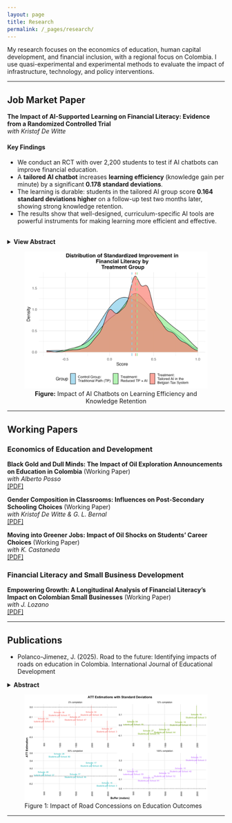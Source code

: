 ```yaml
---
layout: page
title: Research
permalink: /_pages/research/
---
```

My research focuses on the economics of education, human capital development, and financial inclusion, with a regional focus on Colombia. I use quasi-experimental and experimental methods to evaluate the impact of infrastructure, technology, and policy interventions.

---

## Job Market Paper

**The Impact of AI-Supported Learning on Financial Literacy: Evidence from a Randomized Controlled Trial** <br>
*with Kristof De Witte* <br>
<!-- [[PDF]](/assets/docs/JMP_Polanco-Jimenez.pdf) TODO: Update path to your JMP PDF -->
<!-- [[Slides]](/assets/docs/JMP_Slides_Polanco-Jimenez.pdf) TODO: Update path to your Slides PDF -->

#### Key Findings
*   We conduct an RCT with over 2,200 students to test if AI chatbots can improve financial education.
*   A **tailored AI chatbot** increases **learning efficiency** (knowledge gain per minute) by a significant **0.178 standard deviations**.
*   The learning is durable: students in the tailored AI group score **0.164 standard deviations higher** on a follow-up test two months later, showing strong knowledge retention.
*   The results show that well-designed, curriculum-specific AI tools are powerful instruments for making learning more efficient and effective.

<br>

<details>
  <summary><strong>View Abstract</strong></summary>
  <div markdown="1">
We evaluate the effect of Artificial Intelligence (AI) on learning and learning efficiency in financial education. Using a randomized controlled trial with 2,236 Belgian secondary students, we compare traditional instruction to two AI chatbots: one generic and one tailored to the local curriculum. Our central finding is that the tailored AI chatbot significantly improves learning efficiency, measured as knowledge gain per unit of time, by 0.178 standard deviations. This learning is durable: students using the tailored AI scored 0.164 standard deviations higher on a follow-up test two months later, suggesting strong knowledge retention. While the tailored AI also boosts student engagement and self-confidence, we find that the immediate impact on post-test scores, without accounting for time, is not statistically significant. Our results show that well-designed AI can be a powerful tool for promoting efficient and lasting learning.
  </div>
</details>

<figure style="text-align: center;">
  <img src="/assets/docs/Standardized ATT Score.png" width="600" alt="Bar chart showing the average treatment effect on the treated (ATT) for different outcomes. The tailored AI group shows a significant positive effect on learning efficiency and follow-up test scores.">
  <!-- TODO: Make sure this image path is correct -->
  <figcaption><strong>Figure:</strong> Impact of AI Chatbots on Learning Efficiency and Knowledge Retention</figcaption>
</figure>

---

## Working Papers



### Economics of Education and Development

**Black Gold and Dull Minds: The Impact of Oil Exploration Announcements on Education in Colombia** (Working Paper) <br>
*with Alberto Posso* <br>
[[PDF]](/assets/docs/Black_Gold_and_Dull_Minds__HEA_on_Education.pdf)

**Gender Composition in Classrooms: Influences on Post-Secondary Schooling Choices** (Working Paper) <br>
*with Kristof De Witte & G. L. Bernal* <br>
[[PDF]](/assets/docs/Gender_Composition_in_Classrooms.pdf)

**Moving into Greener Jobs: Impact of Oil Shocks on Students’ Career Choices** (Working Paper) <br>
*with K. Castaneda* <br>
[[PDF]](/assets/docs/Moving_into_Greener_Jobs.pdf) <!-- NOTE: See instructions below -->
<!-- [[Poster]](/assets/docs/Poster_Castaneda.pdf) -->

### Financial Literacy and Small Business Development

**Empowering Growth: A Longitudinal Analysis of Financial Literacy’s Impact on Colombian Small Businesses** (Working Paper) <br>
*with J. Lozano* <br>
[[PDF]](/assets/docs/Financial_Literacy_s_on_Mipymes.pdf)


---


## Publications

- Polanco-Jimenez, J. (2025). Road to the future: Identifying impacts of roads on education in Colombia. International Journal of Educational Development
 
<details>
  <summary><strong>Abstract</strong></summary>
  This study examines the impact of Colombia's road concession program on educational outcomes in public schools. Using a staggered difference-in-differences approach, I find that road improvements lead to a significant increase of 0.169 standard deviations in math scores, with the full effect materializing after project completion. Reading scores also show a positive, though less pronounced, trend. These findings are robust to various checks, including alternative estimators and control groups. Additionally, I observe reduced child labor participation and increased higher education pursuit following road improvements. This evidence suggests that Public-Private Partnerships-driven road concession programs can be effective tools for promoting human capital development in developing countries and that policymakers should consider the long-term educational benefits when evaluating infrastructure investments.

</details>

<figure>
  <img src="https://raw.githubusercontent.com/polanco-jaime/polanco-jaime.github.io/main/assets/docs/Road%20to%20the%20Future.png" width="600">
  <figcaption>Figure 1: Impact of Road Concessions on Education Outcomes</figcaption>
</figure>

 

---

<!-- # Research -->
<!-- 
Welcome to my research page. Here you will find information about my current and past research projects.

## Current Research

- Polanco-Jimenez, J., & Posso, C. (2025). Black gold and dull minds: The impact of oil exploration announcements on education in Colombia (Working paper).

- Polanco-Jimenez, J., De Witte, K., & Bernal, G. L. (2025). Gender composition in classrooms: Influences on post-secondary schooling choices (Working paper).

- Polanco-Jimenez, J., & De Witte, K. (2025). The Impact of AI-Supported Learning on Financial Literacy: Evidence from a Randomized Controlled Trial (Working paper).

- Lozano, J., & Polanco-Jimenez, J. (2025). Empowering growth: A longitudinal analysis of financial literacy’s impact on Colombian small businesses (Working paper).

- Castaneda, K., & Polanco-Jimenez, J. (2025). Moving into greener jobs: Impact of oil shocks on students’ career choices (Working paper).


## Publications

- Polanco-Jimenez, J. (2025). Road to the future: Identifying impacts of roads on education in Colombia. International Journal of Educational Development
 
<details>
  <summary><strong>Abstract</strong></summary>
  This study examines the impact of Colombia's road concession program on educational outcomes in public schools. Using a staggered difference-in-differences approach, I find that road improvements lead to a significant increase of 0.169 standard deviations in math scores, with the full effect materializing after project completion. Reading scores also show a positive, though less pronounced, trend. These findings are robust to various checks, including alternative estimators and control groups. Additionally, I observe reduced child labor participation and increased higher education pursuit following road improvements. This evidence suggests that Public-Private Partnerships-driven road concession programs can be effective tools for promoting human capital development in developing countries and that policymakers should consider the long-term educational benefits when evaluating infrastructure investments.

</details>

<figure>
  <img src="https://raw.githubusercontent.com/polanco-jaime/polanco-jaime.github.io/main/assets/docs/Road%20to%20the%20Future.png" width="600">
  <figcaption>Figure 1: Impact of Road Concessions on Education Outcomes</figcaption>
</figure>

 
Research -->
